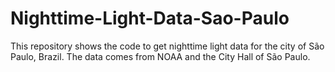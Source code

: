 # Nighttime-Light-Data-Sao-Paulo
This repository shows the code to get nighttime light data for the city of São Paulo, Brazil. The data comes from NOAA and the City Hall of São Paulo. 
